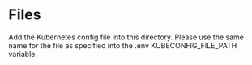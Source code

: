 # Files

Add the Kubernetes config file into this directory. Please use the same name for the file as specified into the .env KUBECONFIG_FILE_PATH variable.